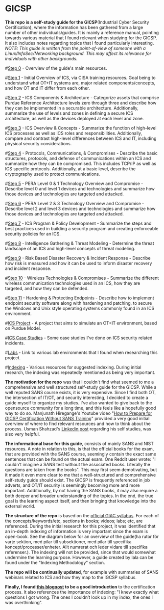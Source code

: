 # GICSP

**This repo is a self-study guide for the GICSP**(Industrial Cyber Security Certification), where the information has been gathered from a large number of other individuals/guides. It is mainly a reference manual, pointing towards various material that I found relevant when studying for the GICSP. It also includes notes regarding topics that I found particularly interesting.  
*NOTE: This guide is written from the point-of-view of someone with a Linux/InfoSec/Networking background. This may affect its relevance for individuals with other backgrounds.*  

#[Step 0](https://github.com/antonw-88/GICSP/blob/main/study-topics.md) - Overview of the guide's main resources.

#[Step 1](https://github.com/antonw-88/GICSP/tree/main/intro-stage) - Initial Overview of ICS, via CISA training resources. Goal being to understand what OT+IT systems are, major related components/concepts, and how OT and IT differ from each other.

#[Step 2](https://github.com/antonw-88/GICSP/blob/main/ICS%20Components%20%26%20Architecture/ICS-components-and-architecture.md) - ICS Components & Architecture - Categorize assets that comprise Purdue Reference Architecture levels zero through three and describe how they can be implemented in a securable architecture. Additionally, summarize the use of levels and zones in defining a secure ICS architecture, as well as the devices deployed at each level and zone.  

#[Step 3](https://github.com/antonw-88/GICSP/tree/main/ICS%20Overview%20%26%20Concepts) - ICS Overview & Concepts - Summarize the function of high-level ICS processes as well as ICS roles and responsibilities. Additionally, compare and contrast high-level differences between ICS and IT, including physical security considerations.  

#[Step 4](https://github.com/antonw-88/GICSP/tree/main/industrial-protocols) - Protocols, Communications, & Compromises - Describe the basic structures, protocols, and defense of communications within an ICS and summarize how they can be compromised. This includes TCP/IP as well as ICS specific protocols. Additionally, at a basic level, describe the cryptography used to protect communications.  

#[Step 5](https://github.com/antonw-88/GICSP/tree/main/Purdue-Model-Level-0+1) - PERA Level 0 & 1 Technology Overview and Compromise - Describe level 0 and level 1 devices and technologies and summarize how those devices and technologies are targeted and attacked.  

#[Step 6](https://github.com/antonw-88/GICSP/blob/main/Purdue-Model-Level-2%2B3/Purdue-Model-Level-2%2B3.md) - PERA Level 2 & 3 Technology Overview and Compromise - Describe level 2 and level 3 devices and technologies and summarize how those devices and technologies are targeted and attacked.  

#[Step 7](https://github.com/antonw-88/GICSP/tree/main/ICS%20Program%20%26%20Policy%20Development) - ICS Program & Policy Development - Summarize the steps and best practices used in building a security program and creating enforceable security policies for an ICS.  

#[Step 8](https://github.com/antonw-88/GICSP/tree/main/Intelligence%20Gathering%20%26%20Threat%20Modeling) - Intelligence Gathering & Threat Modeling - Determine the threat landscape of an ICS and high-level concepts of threat modeling.  

#[Step 9](https://github.com/antonw-88/GICSP/tree/main/Risk%20Based%20Disaster%20Recovery%20%26%20Incident%20Response) - Risk Based Disaster Recovery & Incident Response - Describe how risk is measured and how it can be used to inform disaster recovery and incident response.  

#[Step 10](https://github.com/antonw-88/GICSP/tree/main/Wireless%20Technologies%20%26%20Compromises) - Wireless Technologies & Compromises - Summarize the different wireless communication technologies used in an ICS, how they are targeted, and how they can be defended.  

#[Step 11](https://github.com/antonw-88/GICSP/tree/main/Hardening%20%26%20Protecting%20Endpoints) - Hardening & Protecting Endpoints - Describe how to implement endpoint security software along with hardening and patching, to secure the Windows and Unix style operating systems commonly found in an ICS environment.  

#[ICS Project](https://github.com/antonw-88/GICSP/tree/main/ICS-project) - A project that aims to simulate an OT+IT environment, based on Purdue Model.

#[ICS Case Studies](https://github.com/antonw-88/GICSP/tree/main/case-studies) - Some case studies I've done on ICS security related incidents.

#[Labs](https://github.com/antonw-88/GICSP/tree/main/labs) - Link to various lab environments that I found when researching this project.

#[Indexing](https://github.com/antonw-88/GICSP/tree/main/indexing-methodology) - Various resources for suggested indexing. During initial research, the indexing was repeatedly mentioned as being very important. 

**The motivation for the repo** was that I couldn't find what seemed to me a comprehensive and well structured self-study guide for the GICSP. While a well reputed SANS course exists, it is very expensive. Since I find both OT, the intersection of IT/OT, and security interesting, I decided to create a guide myself to organize my studies. I've also wanted to give back to the opensource community for a long time, and this feels like a hopefully good way to do so. Manjunath Hiregange's Youtube video "[How to Prepare for GICSP Certification Without SANS Training](https://www.youtube.com/watch?v=U5ttY--AOvw)" provided a very good initial overview of where to find relevant resources and how to think about the process. Usman Shahzad's [Linkedin post](https://www.linkedin.com/pulse/my-journey-achieving-gicsp-certification-through-usman-das9f) regarding his self studies, was also very helpful.

**The informational base for this guide**, consists of mainly SANS and NIST resources. A note in relation to this, is that the official books for the exam, that are provided with the SANS course, seemingly contain the exact same sentences that can be found on the actual exam. One Reddit user wrote: "I couldn't imagine a SANS test without the associated books. Literally the questions are taken from the books". This may first seem demotivating, but it made it even more clear to me that a well-structured and comprehensive self-study guide should exist. The GICSP is frequently referenced in job adverts, and OT/IT security is seemingly becoming more and more important. Additionally, by not having the SANS books, it may also require a both deeper and broader understanding of the topics. In the end, the true goal is the learning aspect itself, and then bringing that knowledge into the external world.

**The structure of the repo** is based on the [official GIAC syllabus](https://www.giac.org/certifications/global-industrial-cyber-security-professional-gicsp/). For each of the concepts/keywords/etc, sections in books; videos; labs; etc, are referenced. During the initial research for this project, it was identified that an in-depth indexing of information is very important since the exam is open-book. See the diagram below for an overview of the guide(ha rutor för varje sektion, med pilar till subsektioner, med pilar till specifika koncept/processer/enheter. Allt numrerat och leder vidare till specifika referenser.). The indexing will not be provided, since that would somewhat undermine the learning purpose. However, a guide created by lala can be found under the "Indexing Methodology" section.

**The repo will be continually updated**, for example with summaries of SANS webinars related to ICS and how they map to the IGCSP syllabus. 

**Finally, I found [this blogpost](https://baston.uk/gicsp-how-to-pass-first-time/) to be a good introduction** to the certification process. It also references the importance of indexing: "I knew exactly what questions I got wrong. The ones I couldn’t look up in my index, the ones I was overthinking".
